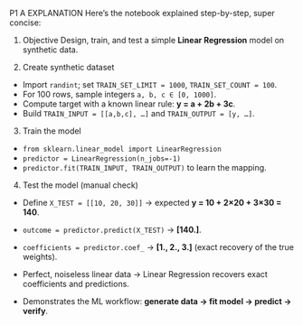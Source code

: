 P1 A EXPLANATION
Here’s the notebook explained step-by-step, super concise:

1. Objective
   Design, train, and test a simple **Linear Regression** model on synthetic data.

2. Create synthetic dataset

* Import `randint`; set `TRAIN_SET_LIMIT = 1000`, `TRAIN_SET_COUNT = 100`.
* For 100 rows, sample integers `a, b, c ∈ [0, 1000]`.
* Compute target with a known linear rule: **y = a + 2b + 3c**.
* Build `TRAIN_INPUT = [[a,b,c], …]` and `TRAIN_OUTPUT = [y, …]`.

3. Train the model

* `from sklearn.linear_model import LinearRegression`
* `predictor = LinearRegression(n_jobs=-1)`
* `predictor.fit(TRAIN_INPUT, TRAIN_OUTPUT)` to learn the mapping.

4. Test the model (manual check)

* Define `X_TEST = [[10, 20, 30]]` → expected **y = 10 + 2×20 + 3×30 = 140**.
* `outcome = predictor.predict(X_TEST)` → **\[140.]**.
* `coefficients = predictor.coef_` → **\[1., 2., 3.]** (exact recovery of the true weights).


* Perfect, noiseless linear data → Linear Regression recovers exact coefficients and predictions.
* Demonstrates the ML workflow: **generate data → fit model → predict → verify**.
